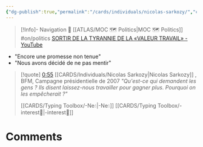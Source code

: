 ```yaml
---
{"dg-publish":true,"permalink":"/cards/individuals/nicolas-sarkozy/","created":"2023-04-20T11:08:13.508+02:00","updated":"2023-04-21T09:38:45.960+02:00"}
---
```


> [!Info]- Navigation 💠
> [[ATLAS/MOC 🗺️ Politics\|MOC 🗺️ Politics]] #on/politics 
> [SORTIR DE LA TYRANNIE DE LA «VALEUR TRAVAIL» - YouTube](https://www.youtube.com/watch?v=JZqjxAo5eoY&t=55s)
- "Encore une promesse non tenue"
- "Nous avons décidé de ne pas mentir"


<div class="transclusion internal-embed is-loaded"><div class="markdown-embed">



> [!quote] [0:55](https://www.youtube.com/watch?v=JZqjxAo5eoY&t=55s) [[CARDS/Individuals/Nicolas Sarkozy\|Nicolas Sarkozy]] , BFM, Campagne présidentielle de 2007
> *"Qu'est-ce qui demandent les gens ? Ils disent laissez-nous travailler pour gagner plus. Pourquoi on les empêcherait ?"* 
> 
>  [[CARDS/Typing Toolbox/-Ne💧\|-Ne💧]] 
> [[CARDS/Typing Toolbox/-interest👀\|-interest👀]] 


</div></div>



# Comments 
<script src="https://utteranc.es/client.js"
        repo="Heart4sides/Comment_Section"
        issue-term="pathname"
        theme="gruvbox-dark"
        crossorigin="anonymous"
        async>
</script>